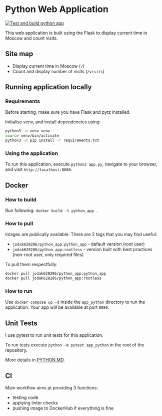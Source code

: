 # Python Web Application

[![Test and build python app](https://github.com/ortieom/S25-DevOps-labs/actions/workflows/main.yml/badge.svg)](https://github.com/ortieom/S25-DevOps-labs/actions/workflows/main.yml)

This web application is built using the Flask to display current time in Moscow and count visits.

## Site map

- Display current time in Moscow (`/`)
- Count and display number of visits (`/visits`)

## Running application locally

### Requirements

Before starting, make sure you have Flask and pytz installed. 

Initialise venv, and install dependencies using:

```bash
python3 -m venv venv
source venv/bin/activate
python3 -m pip install -r requirements.txt
```

### Using the application

To run this application, execute `python3 app.py`, navigate to your browser, and visit `http://localhost:8080`.


## Docker

### How to build

Run following: `docker build -t python_app .`

### How to pull

Images are publically available. There are 2 tags that you may find useful:
- `jodak628286/python_app:python_app` - default version (root user)
- `jodak628286/python_app:rootless` - version built with best practices (non-root user, only required files)

To pull them respectfully:
```bash
docker pull jodak628286/python_app:python_app
docker pull jodak628286/python_app:rootless
```
### How to run

Use `docker compose up -d` inside the `app_python` directory to run the application.
Your app will be available at port `8080`.


## Unit Tests

I use pytest to run unit tests for this application.

To run tests execute `python -m pytest app_python` in the root of the repository.

More details in [PYTHON.MD](./PYTHON.MD).

## CI

Main workflow aims at providing 3 functions:

- testing code
- applying linter checks
- pushing image to DockerHub if everything is fine
